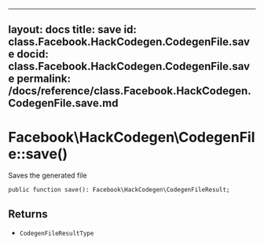 
***

layout: docs
title: save
id: class.Facebook.HackCodegen.CodegenFile.save
docid: class.Facebook.HackCodegen.CodegenFile.save
permalink: /docs/reference/class.Facebook.HackCodegen.CodegenFile.save.md
---







# Facebook\\HackCodegen\\CodegenFile::save()




Saves the generated file




``` Hack
public function save(): Facebook\HackCodegen\CodegenFileResult;
```




## Returns




- ` CodegenFileResultType `
